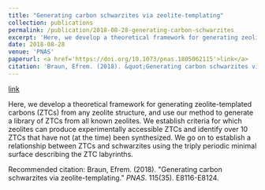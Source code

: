 ```yaml
---
title: "Generating carbon schwarzites via zeolite-templating"
collection: publications
permalink: /publication/2018-08-28-generating-carbon-schwarzites
excerpt: 'Here, we develop a theoretical framework for generating zeolite-templated carbons (ZTCs) from any zeolite structure, and use our method to generate a library of ZTCs from all known zeolites. We establish criteria for which zeolites can produce experimentally accessible ZTCs and identify over 10 ZTCs that have not (at the time) been synthesized. We go on to establish a relationship between ZTCs and schwarzites using the triply periodic minimal surface describing the ZTC labyrinths.'
date: 2018-08-28
venue: 'PNAS'
paperurl: <a href='https://doi.org/10.1073/pnas.1805062115'>link</a>
citation: 'Braun, Efrem. (2018). &quot;Generating carbon schwarzites via zeolite-templating.&quot; <i>PNAS</i>. 115(35). E8116-E8124.'
---
```


<a href='https://doi.org/10.1073/pnas.1805062115'>link</a>

Here, we develop a theoretical framework for generating zeolite-templated carbons (ZTCs) from any zeolite structure, and use our method to generate a library of ZTCs from all known zeolites. We establish criteria for which zeolites can produce experimentally accessible ZTCs and identify over 10 ZTCs that have not (at the time) been synthesized. We go on to establish a relationship between ZTCs and schwarzites using the triply periodic minimal surface describing the ZTC labyrinths.

Recommended citation: Braun, Efrem. (2018). "Generating carbon schwarzites via zeolite-templating." <i>PNAS</i>. 115(35). E8116-E8124.